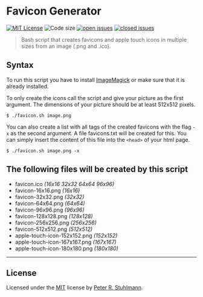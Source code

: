 # Favicon Generator

[![MIT License](https://img.shields.io/github/license/peter-stuhlmann/Favicon-Generator.svg)](https://github.com/peter-stuhlmann/Favicon-Generator/blob/master/LICENSE)
![Code size](https://img.shields.io/github/languages/code-size/peter-stuhlmann/Favicon-Generator.svg)
[![open issues](https://img.shields.io/github/issues/peter-stuhlmann/Favicon-Generator.svg)](https://github.com/peter-stuhlmann/Favicon-Generator/issues?q=is%3Aopen+is%3Aissue)
[![closed issues](https://img.shields.io/github/issues-closed/peter-stuhlmann/Favicon-Generator.svg)](https://github.com/peter-stuhlmann/Favicon-Generator/issues?q=is%3Aissue+is%3Aclosed)

> Bash script that creates favicons and apple touch icons in multiple sizes from an image (.png and .ico).

## Syntax

To run this script you have to install [ImageMagick](https://imagemagick.org/) or make sure that it is already installed.

To only create the icons call the script and give your picture as the first argument. The dimensions of your picture should be at least 512x512 pixels.

`$ ./favicon.sh image.png`

You can also create a list with all tags of the created favicons with the flag `-x` as the second argument. A file favicons.txt will be created for this. You can simply insert the content of this file into the `<head>` of your html page.

`$ ./favicon.sh image.png -x`

## The following files will be created by this script

- favicon.ico _(16x16 32x32 64x64 96x96)_
- favicon-16x16.png _(16x16)_
- favicon-32x32.png _(32x32)_
- favicon-64x64.png _(64x64)_
- favicon-96x96.png _(96x96)_
- favicon-128x128.png _(128x128)_
- favicon-256x256.png _(256x256)_
- favicon-512x512.png _(512x512)_
- apple-touch-icon-152x152.png _(152x152)_
- apple-touch-icon-167x167.png _(167x167)_
- apple-touch-icon-180x180.png _(180x180)_

---

## License

Licensed under the [MIT](https://github.com/peter-stuhlmann/Favicon-Generator/blob/master/LICENSE) license by [Peter R. Stuhlmann](https://peter-stuhlmann-webentwicklung.de).
